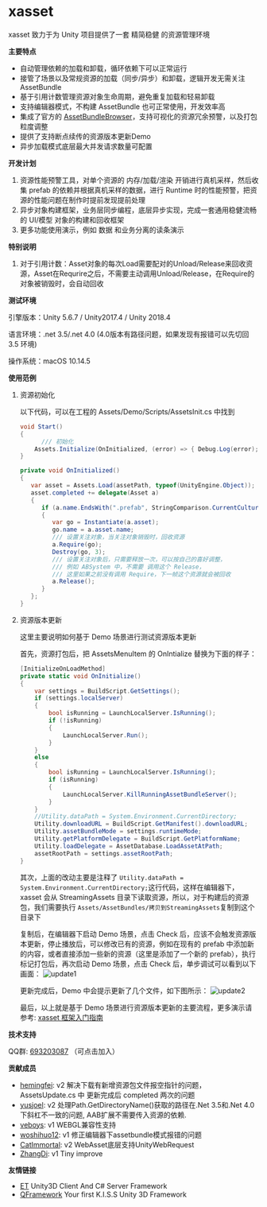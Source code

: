 # xasset
xasset 致力于为 Unity 项目提供了一套 精简稳健 的资源管理环境

**主要特点**

- 自动管理依赖的加载和卸载，循环依赖下可以正常运行
- 接管了场景以及常规资源的加载（同步/异步）和卸载，逻辑开发无需关注 AssetBundle
- 基于引用计数管理资源对象生命周期，避免重复加载和轻易卸载
- 支持编辑器模式，不构建 AssetBundle 也可正常使用，开发效率高
- 集成了官方的 [AssetBundleBrowser](https://docs.unity3d.com/Manual/AssetBundles-Browser.html)，支持可视化的资源冗余预警，以及打包粒度调整
- 提供了支持断点续传的资源版本更新Demo
- 异步加载模式底层最大并发请求数量可配置

**开发计划**

1. 资源性能预警工具，对单个资源的 内存/加载/渲染 开销进行真机采样，然后收集 prefab 的依赖并根据真机采样的数据，进行 Runtime 时的性能预警，把资源的性能问题在制作时提前发现提前处理
2. 异步对象构建框架，业务层同步编程，底层异步实现，完成一套通用稳健流畅的 UI/模型 对象的构建和回收框架
3. 更多功能使用演示，例如 数据 和业务分离的读条演示

**特别说明**
1. 对于引用计数：Asset对象的每次Load需要配对的Unload/Release来回收资源，Asset在Requrire之后，不需要主动调用Unload/Release，在Require的对象被销毁时，会自动回收

**测试环境**

引擎版本：Unity 5.6.7 / Unity2017.4 / Unity 2018.4

语言环境：.net 3.5/.net 4.0 (4.0版本有路径问题，如果发现有报错可以先切回 3.5 环境)

操作系统：macOS 10.14.5 

**使用范例**

1. 资源初始化

   以下代码，可以在工程的 Assets/Demo/Scripts/AssetsInit.cs 中找到
  
   ```c#
   void Start()
   {
         /// 初始化
       Assets.Initialize(OnInitialized, (error) => { Debug.Log(error); }); 
   }

   private void OnInitialized()
   {
      var asset = Assets.Load(assetPath, typeof(UnityEngine.Object));
      asset.completed += delegate(Asset a) 
      {
         if (a.name.EndsWith(".prefab", StringComparison.CurrentCulture))
         {
            var go = Instantiate(a.asset);
            go.name = a.asset.name;
            /// 设置关注对象，当关注对象销毁时，回收资源
            a.Require(go); 
            Destroy(go, 3);
            /// 设置关注对象后，只需要释放一次，可以按自己的喜好调整，
            /// 例如 ABSystem 中，不需要 调用这个 Release，
            /// 这里如果之前没有调用 Require，下一帧这个资源就会被回收
            a.Release();   
         }
      };
   } 
   ```

2. 资源版本更新

   这里主要说明如何基于 Demo 场景进行测试资源版本更新

   首先，资源打包后，把 AssetsMenuItem 的 OnIntialize 替换为下面的样子：

   ```c#
   [InitializeOnLoadMethod]
   private static void OnInitialize()
   {
       var settings = BuildScript.GetSettings();
       if (settings.localServer)
       {
           bool isRunning = LaunchLocalServer.IsRunning();
           if (!isRunning)
           {
               LaunchLocalServer.Run();
           } 
       }
       else
       {
           bool isRunning = LaunchLocalServer.IsRunning();
           if (isRunning)
           {
               LaunchLocalServer.KillRunningAssetBundleServer();
           }
       }
       //Utility.dataPath = System.Environment.CurrentDirectory;
       Utility.downloadURL = BuildScript.GetManifest().downloadURL;
       Utility.assetBundleMode = settings.runtimeMode;
       Utility.getPlatformDelegate = BuildScript.GetPlatformName;
       Utility.loadDelegate = AssetDatabase.LoadAssetAtPath;
       assetRootPath = settings.assetRootPath;
   }
   ```

   其次，上面的改动主要是注释了 `Utility.dataPath = System.Environment.CurrentDirectory;`这行代码，这样在编辑器下，xasset 会从 StreamingAssets 目录下读取资源，所以，对于构建后的资源包，我们需要执行 `Assets/AssetBundles/拷贝到StreamingAssets`复制到这个目录下

   复制后，在编辑器下启动 Demo 场景，点击 Check 后，应该不会触发资源版本更新，停止播放后，可以修改已有的资源，例如在现有的 prefab 中添加新的内容，或者直接添加一些新的资源（这里是添加了一个新的 prefab），执行标记打包后，再次启动 Demo 场景，点击 Check 后，单步调试可以看到以下画面： ![update1](https://github.com/xasset/xasset/blob/master/Doc/update1.png)

   更新完成后，Demo 中会提示更新了几个文件，如下图所示： ![update2](https://github.com/xasset/xasset/blob/master/Doc/update2.png)

   最后，以上就是基于 Demo 场景进行资源版本更新的主要流程，更多演示请参考: [xasset 框架入门指南](https://zhuanlan.zhihu.com/p/69410498)

**技术支持**

QQ群: [693203087](https://jq.qq.com/?_wv=1027&k=5DyV09a) （可点击加入）

**贡献成员**

- [hemingfei](https://github.com/hemingfei): v2 解决下载有新增资源包文件报空指针的问题，AssetsUpdate.cs 中 更新完成后 completed 两次的问题
- [yusjoel](https://github.com/yusjoel): v2 处理Path.GetDirectoryName()获取的路径在.Net 3.5和.Net 4.0下斜杠不一致的问题, AAB扩展不需要传入资源的依赖.
- [veboys](https://github.com/veboys): v1 WEBGL兼容性支持 
- [woshihuo12](https://github.com/woshihuo12): v1 修正编辑器下assetbundle模式报错的问题
- [CatImmortal](https://github.com/CatImmortal): v2 WebAsset底层支持UnityWebRequest 
- [ZhangDi](https://github.com/ZhangDi2018): v1 Tiny improve

**友情链接**

 - [ET](https://github.com/egametang/ET) Unity3D Client And C# Server Framework
 - [QFramework](https://github.com/liangxiegame/QFramework) Your first K.I.S.S Unity 3D Framework
